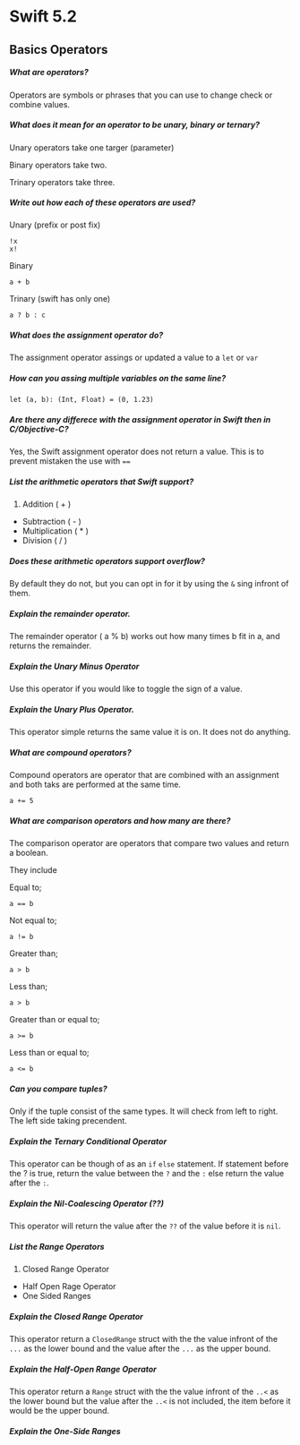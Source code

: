 # Swift 5.2 

## Basics Operators

##### What are operators?

Operators are symbols or phrases that you can use to change check or combine values. 

##### What does it mean for an operator to be unary, binary or ternary?

Unary operators take one targer (parameter)

Binary operators take two.

Trinary operators take three.

##### Write out how each of these operators are used?

Unary (prefix or post fix)
    
    !x
    x!
    
    
Binary

    a + b
    
Trinary (swift has only one)

    a ? b : c

##### What does the assignment operator do?

The assignment operator assings or updated a value to a `let` or `var`

##### How can you assing multiple variables on the same line?

    let (a, b): (Int, Float) = (0, 1.23)

##### Are there any differece with the assignment operator in Swift then in C/Objective-C?

Yes, the Swift assignment operator does not return a value. This is to prevent mistaken the use with `==`

##### List the arithmetic operators that Swift support?

1. Addition ( + )
* Subtraction ( - ) 
* Multiplication ( * )
* Division ( / )

##### Does these arithmetic operators support overflow?

By default they do not, but you can opt in for it by using the `&` sing infront of them. 

##### Explain the remainder operator.

The remainder operator ( a % b) works out how many times b fit in a, and returns the remainder. 

##### Explain the Unary Minus Operator

Use this operator if you would like to toggle the sign of a value. 

##### Explain the Unary Plus Operator.

This operator simple returns the same value it is on. It does not do anything. 


##### What are compound operators?

Compound operators are operator that are combined with an assignment and both taks are performed at the same time. 

    a += 5
    
##### What are comparison operators and how many are there?

The comparison operator are operators that compare two values and return a boolean. 

They include

Equal to;

    a == b

Not equal to;

    a != b

Greater than;

    a > b

Less than;

    a > b

Greater than or equal to;

    a >= b


Less than or equal to;

    a <= b

##### Can you compare tuples?

Only if the tuple consist of the same types. It will check from left to right. The left side taking precendent. 

##### Explain the Ternary Conditional Operator

This operator can be though of as an `if` `else` statement. If statement before the ? is true, return the value between the `?` and the `:` else return the value after the `:`.

##### Explain the Nil-Coalescing Operator (??)

This operator will return the value after the `??` of the value before it is `nil`.

##### List the Range Operators

1. Closed Range Operator
* Half Open Rage Operator
* One Sided Ranges

##### Explain the Closed Range Operator

This operator return a `ClosedRange` struct with the the value infront of the `...` as the lower bound and the value after the `...` as the upper bound. 

##### Explain the Half-Open Range Operator

This operator return a `Range` struct with the the value infront of the `..<` as the lower bound but the value after the `..<` is not included, the item before it would be the upper bound. 

##### Explain the One-Side Ranges





